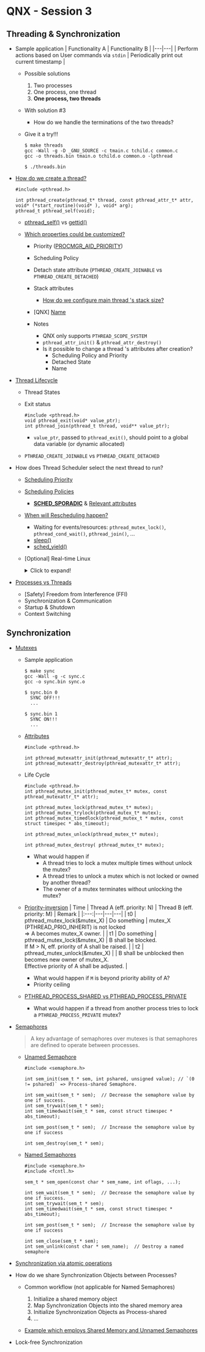 # QNX - Session 3
## Threading & Synchronization
* Sample application
  | Functionality A | Functionality B |
  |---|---|
  | Perform actions based on User commands via `stdin` | Periodically print out current timestamp |

  * Possible solutions
    1. Two processes
    2. One process, one thread
    3. **One process, two threads**

  * With solution #3
    * How do we handle the terminations of the two threads?

  * Give it a try!!!
    ```
    $ make threads
    gcc -Wall -g -D _GNU_SOURCE -c tmain.c tchild.c common.c
    gcc -o threads.bin tmain.o tchild.o common.o -lpthread

    $ ./threads.bin
    ```

* [How do we create a thread?](https://www.qnx.com/developers/docs/8.0/com.qnx.doc.neutrino.lib_ref/topic/p/pthread_create.html)
  ```
  #include <pthread.h>

  int pthread_create(pthread_t* thread, const pthread_attr_t* attr, void* (*start_routine)(void* ), void* arg);
  pthread_t pthread_self(void);
  ```

  * [pthread_self()](https://www.qnx.com/developers/docs/8.0/com.qnx.doc.neutrino.lib_ref/topic/p/pthread_self.html) vs [gettid()](https://www.qnx.com/developers/docs/8.0/com.qnx.doc.neutrino.lib_ref/topic/g/gettid.html)

  * [Which properties could be customized?](https://www.qnx.com/developers/docs/8.0/com.qnx.doc.neutrino.getting_started/topic/s1_procs_thread_attr.html)
    * Priority ([PROCMGR_AID_PRIORITY](https://www.qnx.com/developers/docs/8.0/com.qnx.doc.security.system/topic/manual/abilities.html))
    * Scheduling Policy
    * Detach state attribute (`PTHREAD_CREATE_JOINABLE` vs `PTHREAD_CREATE_DETACHED`)
    * Stack attributes
      * [How do we configure main thread 's stack size?](https://www.qnx.com/developers/docs/8.0/com.qnx.doc.neutrino.utilities/topic/q/qcc.html)

    * [QNX] [Name](https://www.qnx.com/developers/docs/8.0/com.qnx.doc.neutrino.lib_ref/topic/p/pthread_setname_np.html)
    * Notes
      * QNX only supports `PTHREAD_SCOPE_SYSTEM`
      * `pthread_attr_init()` & `pthread_attr_destroy()`
      * Is it possible to change a thread 's attributes after creation?
        * Scheduling Policy and Priority
        * Detached State
        * Name

* [Thread Lifecycle](https://www.qnx.com/developers/docs/8.0/com.qnx.doc.neutrino.sys_arch/topic/kernel_Life_Cycle.html)
  * Thread States
  * Exit status
    ```
    #include <pthread.h>
    void pthread_exit(void* value_ptr);
    int pthread_join(pthread_t thread, void** value_ptr);
    ```

    * `value_ptr`, passed to `pthread_exit()`, should point to a global data variable (or dynamic allocated)

  * `PTHREAD_CREATE_JOINABLE` vs `PTHREAD_CREATE_DETACHED`

* How does Thread Scheduler select the next thread to run?
  * [Scheduling Priority](https://www.qnx.com/developers/docs/8.0/com.qnx.doc.neutrino.sys_arch/topic/kernel_Scheduling_priority.html)
  * [Scheduling Policies](https://www.qnx.com/developers/docs/8.0/com.qnx.doc.neutrino.sys_arch/topic/kernel_SchedulingAlgorithms.html)
    * [**SCHED_SPORADIC**](https://www.qnx.com/developers/docs/8.0/com.qnx.doc.neutrino.sys_arch/topic/kernel_Sporadic_scheduling.html) & [Relevant attributes](https://www.qnx.com/developers/docs/8.0/com.qnx.doc.neutrino.lib_ref/topic/s/sched_param.html)

  * [When will Rescheduling happen?](https://www.qnx.com/developers/docs/8.0/com.qnx.doc.neutrino.prog/topic/overview_Suspending_threads.html)
    * Waiting for events/resources: `pthread_mutex_lock()`, `pthread_cond_wait()`, `pthread_join()`, ...
    * [sleep()](https://www.qnx.com/developers/docs/8.0/com.qnx.doc.neutrino.lib_ref/topic/s/sleep.html)
    * [sched_yield()](https://www.qnx.com/developers/docs/8.0/com.qnx.doc.neutrino.lib_ref/topic/s/sched_yield.html)

  * [Optional] Real-time Linux

    <details>
      <summary>Click to expand!</summary>

      * [PREEMPT_RT Patch](https://wiki.linuxfoundation.org/realtime/preempt_rt_versions)
      * [Priority & Scheduling Policy](https://blogs.oracle.com/linux/post/task-priority)
        * Real-time policies: 3 policies are supported: `SCHED_RR`, `SCHED_FIFO` and **SCHED_DEADLINE**.
        * Non real-time policies: `SCHED_OTHER` (default), `SCHED_BATCH` and `SCHED_IDLE`
        * Priority order: `SCHED_DEADLINE > SCHED_RR/SCHED_FIFO > SCHED_OTHER > SCHED_BATCH > SCHED_IDLE`

      * [List all threads with priorities](https://gitlab.com/procps-ng/procps/-/issues/111#note_105333538)
        ```
        $ ps -m -p 159 -o pid,tid,class,pri_baz,rtprio,ni,state,comm
          PID     TID CLS BAZ RTPRIO  NI COMMAND
          159       - -     -      -   - systemd-timesyn
          -       159 TS  120      -   0 -
          -       163 TS  120      -   0 -
        ```

    </details>

* [Processes vs Threads](https://www.qnx.com/developers/docs/8.0/com.qnx.doc.neutrino.getting_started/topic/s1_procs_Comparisons.html)
  * [Safety] Freedom from Interference (FFI)
  * Synchronization & Communication
  * Startup & Shutdown
  * Context Switching

## Synchronization
* [Mutexes](https://www.qnx.com/developers/docs/8.0/com.qnx.doc.neutrino.sys_arch/topic/kernel_Mutexes.html)
  * Sample application
    ```
    $ make sync
    gcc -Wall -g -c sync.c
    gcc -o sync.bin sync.o

    $ sync.bin 0
      SYNC OFF!!!
      ...

    $ sync.bin 1
      SYNC ON!!!
      ...

    ```

  * [Attributes](https://www.qnx.com/developers/docs/8.0/com.qnx.doc.neutrino.lib_ref/topic/p/pthread_mutexattr_init.html)
    ```
    #include <pthread.h>

    int pthread_mutexattr_init(pthread_mutexattr_t* attr);
    int pthread_mutexattr_destroy(pthread_mutexattr_t* attr);
    ```

  * Life Cycle
    ```
    #include <pthread.h>
    int pthread_mutex_init(pthread_mutex_t* mutex, const pthread_mutexattr_t* attr);

    int pthread_mutex_lock(pthread_mutex_t* mutex);
    int pthread_mutex_trylock(pthread_mutex_t* mutex);
    int pthread_mutex_timedlock(pthread_mutex_t * mutex, const struct timespec * abs_timeout);

    int pthread_mutex_unlock(pthread_mutex_t* mutex);

    int pthread_mutex_destroy( pthread_mutex_t* mutex);
    ```

    * What would happen if
      * A thread tries to lock a mutex multiple times without unlock the mutex?
      * A thread tries to unlock a mutex which is not locked or owned by another thread?
      * The owner of a mutex terminates without unlocking the mutex?

  * [Priority-inversion](https://www.qnx.com/developers/docs/8.0/com.qnx.doc.neutrino.lib_ref/topic/p/pthread_mutexattr_setprotocol.html)
    | Time | Thread A (eff. priority: N) | Thread B (eff. priority: M) | Remark |
    |:---:|---|---|---|
    | t0 | pthread_mutex_lock(&mutex_X) | Do something | mutex_X (PTHREAD_PRIO_INHERIT) is not locked <br> => A becomes mutex_X owner. |
    | t1 | Do something | pthread_mutex_lock(&mutex_X) | B shall be blocked. <br> If M > N, eff. priority of A shall be raised. |
    | t2 | pthread_mutex_unlock(&mutex_X) | <being blocked> | B shall be unblocked then becomes new owner of mutex_X. <br> Effective priority of A shall be adjusted. |

    * What would happen if `M` is beyond priority ability of A?
    * Priority ceiling

  * [PTHREAD_PROCESS_SHARED vs PTHREAD_PROCESS_PRIVATE](https://www.qnx.com/developers/docs/8.0/com.qnx.doc.neutrino.lib_ref/topic/p/pthread_mutexattr_getpshared.html)
    * What would happen if a thread from another process tries to lock a `PTHREAD_PROCESS_PRIVATE` mutex?

* [Semaphores](https://www.qnx.com/developers/docs/8.0/com.qnx.doc.neutrino.sys_arch/topic/kernel_Semaphores.html)
  > A key advantage of semaphores over mutexes is that semaphores are defined to operate between processes.
  * [Unamed Semaphore](https://www.qnx.com/developers/docs/8.0/com.qnx.doc.neutrino.lib_ref/topic/s/sem_init.html)
    ```
    #include <semaphore.h>

    int sem_init(sem_t * sem, int pshared, unsigned value); // `(0 != pshared)` => Process-shared Semaphore.

    int sem_wait(sem_t * sem);  // Decrease the semaphore value by one if success.
    int sem_trywait(sem_t * sem);
    int sem_timedwait(sem_t * sem, const struct timespec * abs_timeout);

    int sem_post(sem_t * sem);  // Increase the semaphore value by one if success

    int sem_destroy(sem_t * sem);
    ```

  * [Named Semaphores](https://www.qnx.com/developers/docs/8.0/com.qnx.doc.neutrino.lib_ref/topic/s/sem_open.html)
    ```
    #include <semaphore.h>
    #include <fcntl.h>

    sem_t * sem_open(const char * sem_name, int oflags, ...);

    int sem_wait(sem_t * sem);  // Decrease the semaphore value by one if success.
    int sem_trywait(sem_t * sem);
    int sem_timedwait(sem_t * sem, const struct timespec * abs_timeout);

    int sem_post(sem_t * sem);  // Increase the semaphore value by one if success

    int sem_close(sem_t * sem);
    int sem_unlink(const char * sem_name);  // Destroy a named semaphore
    ```

* [Synchronization via atomic operations](https://www.qnx.com/developers/docs/8.0/com.qnx.doc.neutrino.sys_arch/topic/kernel_Sync_atomic.html)

* How do we share Synchronization Objects between Processes?
  * Common workflow (not applicable for Named Semaphores)
    1. Initialize a shared memory object
    2. Map Synchronization Objects into the shared memory area
    3. Initialize Synchronization Objects as Process-shared
    4. ...

  * [Example which employs Shared Memory and Unnamed Semaphores](https://man7.org/linux/man-pages/man3/shm_open.3.html)

* Lock-free Synchronization
